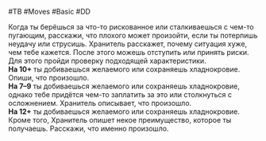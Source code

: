 #TB  #Moves #Basic #DD

Когда ты берёшься за что-то рискованное или сталкиваешься с чем-то  пугающим, расскажи, что плохого может произойти, если ты потерпишь  неудачу или струсишь. Хранитель расскажет, почему ситуация хуже, чем  тебе кажется. После этого можешь отступить или принять риски. Для  этого пройди проверку подходящей характеристики.  
**На 10+** ты добиваешься желаемого или сохраняешь хладнокровие.  Опиши, что произошло.  
**На 7–9** ты добиваешься желаемого или сохраняешь хладнокровие,  однако тебе придётся чем-то заплатить за это или столкнуться с  осложнением. Хранитель описывает, что произошло.  
**На 12+** ты добиваешься желаемого или сохраняешь хладнокровие. Кроме  того, Хранитель опишет некое преимущество, которое ты получаешь.  Расскажи, что именно произошло.